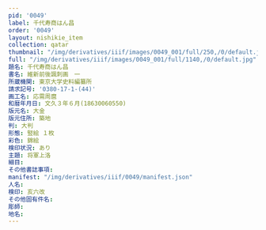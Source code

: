 ```yaml
---
pid: '0049'
label: 千代寿商はん昌
order: '0049'
layout: nishikie_item
collection: qatar
thumbnail: "/img/derivatives/iiif/images/0049_001/full/250,/0/default.jpg"
full: "/img/derivatives/iiif/images/0049_001/full/1140,/0/default.jpg"
題名: 千代寿商はん昌
書名: 維新前後諷刺画　一
所蔵機関: 東京大学史料編纂所
請求記号: '0380-17-1-(44)'
画工名: 応需周麿
和暦年月日: 文久３年６月(18630060550)
版元名: 大金
版元住所: 築地
判: 大判
形態: 竪絵 １枚
彩色: 錦絵
検印状況: あり
主題: 将軍上洛
細目: 
その他書誌事項: 
manifest: "/img/derivatives/iiif/0049/manifest.json"
人名: 
検印: 亥六改
その他固有件名: 
彫師: 
地名: 
---
```

